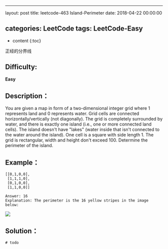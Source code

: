 
---
layout: post
title:  leetcode-463 Island-Perimeter
date:   2018-04-22 00:00:00

categories: LeetCode
tags: LeetCode-Easy
---

* content
{:toc}

正经的分界线





## Difficulty:

**Easy**

## Description：

You are given a map in form of a two-dimensional integer grid where 1 represents land and 
0 represents water. Grid cells are connected horizontally/vertically (not diagonally). 
The grid is completely surrounded by water, and there is exactly one island (i.e., one or 
more connected land cells). The island doesn't have "lakes" (water inside that isn't 
connected to the water around the island). One cell is a square with side length 1. 
The grid is rectangular, width and height don't exceed 100. Determine the perimeter of the island.

## Example：

```
[[0,1,0,0],
 [1,1,1,0],
 [0,1,0,0],
 [1,1,0,0]]

Answer: 16
Explanation: The perimeter is the 16 yellow stripes in the image below:
```
![](./src/island.png)

## Solution：

```
# todo
```